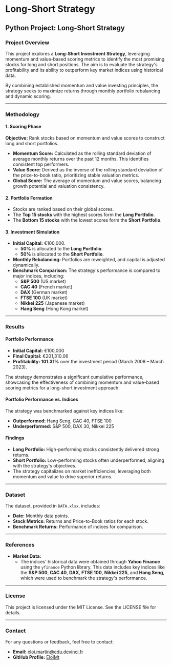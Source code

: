 # Long-Short Strategy

## **Python Project: Long-Short Strategy**

### **Project Overview**
This project explores a **Long-Short Investment Strategy**, leveraging momentum and value-based scoring metrics to identify the most promising stocks for long and short positions. The aim is to evaluate the strategy's profitability and its ability to outperform key market indices using historical data.

By combining established momentum and value investing principles, the strategy seeks to maximize returns through monthly portfolio rebalancing and dynamic scoring.

---

### **Methodology**

#### **1. Scoring Phase**
**Objective:** Rank stocks based on momentum and value scores to construct long and short portfolios.

- **Momentum Score:** Calculated as the rolling standard deviation of average monthly returns over the past 12 months. This identifies consistent top performers.
- **Value Score:** Derived as the inverse of the rolling standard deviation of the price-to-book ratio, prioritizing stable valuation metrics.
- **Global Score:** The average of momentum and value scores, balancing growth potential and valuation consistency.

#### **2. Portfolio Formation**
- Stocks are ranked based on their global scores.
- The **Top 15 stocks** with the highest scores form the **Long Portfolio**.
- The **Bottom 15 stocks** with the lowest scores form the **Short Portfolio**.

#### **3. Investment Simulation**
- **Initial Capital:** €100,000.
  - **50%** is allocated to the **Long Portfolio**.
  - **50%** is allocated to the **Short Portfolio**.
- **Monthly Rebalancing:** Portfolios are reweighted, and capital is adjusted dynamically.
- **Benchmark Comparison:** The strategy's performance is compared to major indices, including:
  - **S&P 500** (US market)
  - **CAC 40** (French market)
  - **DAX** (German market)
  - **FTSE 100** (UK market)
  - **Nikkei 225** (Japanese market)
  - **Hang Seng** (Hong Kong market)

---

### **Results**

#### **Portfolio Performance**
- **Initial Capital:** €100,000
- **Final Capital:** €201,310.06
- **Profitability:** **101.31%** over the investment period (March 2008 – March 2023).

The strategy demonstrates a significant cumulative performance, showcasing the effectiveness of combining momentum and value-based scoring metrics for a long-short investment approach.

#### **Portfolio Performance vs. Indices**
The strategy was benchmarked against key indices like:
- **Outperformed:** Hang Seng, CAC 40, FTSE 100
- **Underperformed:** S&P 500, DAX 30, Nikkei 225

#### **Findings**
- **Long Portfolio:** High-performing stocks consistently delivered strong returns.
- **Short Portfolio:** Low-performing stocks often underperformed, aligning with the strategy's objectives.
- The strategy capitalizes on market inefficiencies, leveraging both momentum and value to drive superior returns.

---

### **Dataset**
The dataset, provided in `DATA.xlsx`, includes:
- **Date:** Monthly data points.
- **Stock Metrics:** Returns and Price-to-Book ratios for each stock.
- **Benchmark Returns:** Performance of indices for comparison.

---

### **References**
- **Market Data:** 
  - The indices' historical data were obtained through **Yahoo Finance** using the `yfinance` Python library. This data includes key indices like the **S&P 500**, **CAC 40**, **DAX**, **FTSE 100**, **Nikkei 225**, and **Hang Seng**, which were used to benchmark the strategy's performance.

---

### **License**
This project is licensed under the MIT License. See the LICENSE file for details.

---

### **Contact**
For any questions or feedback, feel free to contact:
- **Email:** eloi.martin@edu.devinci.fr
- **GitHub Profile:** [EloiMt](https://github.com/EloiMt)
